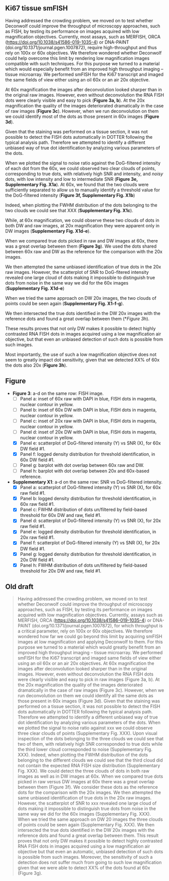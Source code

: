 ## Ki67 tissue smFISH

Having addressed the crowding problem, we moved on to test whether Deconwolf could improve the throughput of microscopy approaches, such as FISH, by testing its performance on images acquired with low magnification objectives. Currently, most assays, such as MERFISH, ORCA (https://doi.org/10.1038/s41586-019-1035-4) or DNA-PAINT (doi.org/10.1371/journal.pgen.1007872), require high-throughput and thus rely on 100x or 60x objectives. We therefore wondered whether Deconwolf could help overcome this limit by rendering low magnification images compatible with such techniques. For this purpose we turned to a material which would especially benefit from an improved high throughput imaging – tissue microarray. We performed smFISH for the Ki67 transcript and imaged the same fields of view either using an oil 60x or an air 20x objective.

At 60x magnification the images after deconvolution looked sharper than in the original raw images. However, even without deconvolution the RNA FISH dots were clearly visible and easy to pick (**Figure 3a, b**). At the 20x magnification the quality of the images deteriorated dramatically in the case of raw images (**Figure 3c**). However, when we run deconvolution on them we could identify most of the dots as those present in 60x images (**Figure 3d**).

Given that the staining was performed on a tissue section, it was not possible to detect the FISH dots automatically in DOTTER following the typical analysis path. Therefore we attempted to identify a different unbiased way of true dot identification by analyzing various parameters of the dots.

When we plotted the signal to noise ratio against the DoG-filtered intensity of each dot from the 60x, we could observed two clear clouds of points, corresponding to true dots, with relatively high SNR and intensity, and *noisy* dots, with low intensity and low to intermediate SNR (**Figure 3e, Supplementary Fig. X1a**). At 60x, we found that the two clouds were sufficiently separated to allow us to manually identify a threshold value for the DoG-filtered intensity (**Figure 3f, Supplementary Fig. X1b**)

Indeed, when plotting the FWHM distribution of the dots belonging to the two clouds we could see that XXX (**Supplementary Fig. X1c**).

While, at 60x magnification, we could observe these two clouds of dots in both DW and raw images, at 20x magnification they were apparent only in DW images (**Supplementary Fig. X1d-e**).

When we compared true dots picked in raw and DW images at 60x, there was a great overlap between them (**Figure 3g**). We used the dots shared between 60x raw and DW as the reference for the comparison with the 20x images.

We then attempted the same unbiased identification of true dots in the 20x raw images. However, the scatterplot of SNR to DoG-fitered intensity revealed one large cloud of dots making it impossible to distinguish true dots from noise in the same way we did for the 60x images (**Supplementary Fig. X1d-e**)

When we tried the same approach on DW 20x images, the two clouds of points could be seen again  (**Supplementary Fig. X1-f-g**).

We then intersected the true dots identified in the DW 20x images with the reference dots and found a great overlap between them (**Figure 3h*).

These results proves that not only DW makes it possible to detect highly contrasted RNA FISH dots in images acquired using a low magnification air objective, but that even an unbiased detection of such dots is possible from such images.

Most importantly, the use of such a low magnification objective does not seem to greatly impact dot sensitivity, given that we detected XX% of 60x the dots also 20x (**Figure 3h**).

## Figure

- **Figure 3**: a-d on the same row: FISH image.
    + [ ] Panel a: inset of 60x raw with DAPI in blue, FISH dots in magenta, nuclear contour in yellow.
    + [ ] Panel b: inset of 60x DW with DAPI in blue, FISH dots in magenta, nuclear contour in yellow.
    + [ ] Panel c: inset of 20x raw with DAPI in blue, FISH dots in magenta, nuclear contour in yellow.
    + [ ] Panel d: inset of 20x DW with DAPI in blue, FISH dots in magenta, nuclear contour in yellow.
    + [x] Panel e: scatterplot of DoG-filtered intensity (Y) vs SNR (X), for 60x DW field #1.
    + [x] Panel f: logged density distribution for threshold identification, in 60x DW field #1.
    + [ ] Panel g: barplot with dot overlap between 60x raw and DW.
    + [ ] Panel h: barplot with dot overlap between 20x and 60x-based reference.

- **Supplementary X1**: a-d on the same row: SNR vs DoG-filtered intensity.
    + [x] Panel a: scatterplot of DoG-filtered intensity (Y) vs SNR (X), for 60x raw field #1.
    + [x] Panel b: logged density distribution for threshold identification, in 60x raw field #1.
    + [x] Panel c: FWHM distribution of dots un/filtered by field-based threshold for 60x DW and raw, field #1.
    + [x] Panel d: scatterplot of DoG-filtered intensity (Y) vs SNR (X), for 20x raw field #1.
    + [x] Panel e: logged density distribution for threshold identification, in 20x raw field #1.
    + [x] Panel f: scatterplot of DoG-filtered intensity (Y) vs SNR (X), for 20x DW field #1.
    + [x] Panel g: logged density distribution for threshold identification, in 20x DW field #1.
    + [x] Panel h: FWHM distribution of dots un/filtered by field-based threshold for 20x DW and raw, field #1.

## Old draft

> Having addressed the crowding problem, we moved on to test whether Deconwolf could improve the throughput of microscopy approaches, such as FISH, by testing its performance on images acquired with low magnification objectives. Currently, assays such as MERFISH, ORCA (https://doi.org/10.1038/s41586-019-1035-4) or DNA-PAINT (doi.org/10.1371/journal.pgen.1007872), for which throughput is a critical parameter, rely on 100x or 60x objectives. We therefore wondered how far we could go beyond this limit by acquiring smFISH images at low magnification and applying Deconwolf to them. For this purpose we turned to a material which would greatly benefit from an improved high throughput imaging – tissue microarray. We performed smFISH for the Ki67 transcript and imaged same fields of view either using an oil 60x or an air 20x objectives. At 60x magnification the images after deconvolution looked sharper than in the original images. However, even without deconvolution the RNA FISH dots were clearly visible and easy to pick in raw images (Figure 3a, b). At the 20x magnification the quality of the images deteriorated dramatically in the case of raw images (Figure 3c). However, when we run deconvolution on them we could identify all the same dots as those present in 60x images (Figure 3d). Given that the staining was performed on a tissue section, it was not possible to detect the FISH dots automatically in DOTTER following the typical analysis path. Therefore we attempted to identify a different unbiased way of true dot identification by analyzing various parameters of the dots. When we plotted the signal to noise ratio against xxx we could observe three clear clouds of points (Supplementary Fig. XXX). Upon visual inspection of the dots belonging to the three clouds we could see that two of them, with relatively high SNR corresponded to true dots while the third lower cloud corresponded to noise (Supplementary Fig. XXX). Indeed, when plotting the FWHM distribution of the dots belonging to the different clouds we could see that the third cloud did not contain the expected RNA FISH size distribution (Supplementary Fig. XXX). We could detect the three clouds of dots in both raw images as well as in DW images at 60x. When we compared true dots picked in raw versus DW images at 60x there was a great overlap between them (Figure 3f). We consider these dots as the reference dots for the comparison with the 20x images. We then attempted the same unbiased identification of true dots in the 20x raw images. However, the scatterplot of SNR to xxx revealed one large cloud of dots making it impossible to distinguish true dots from noise in the same way we did for the 60x images (Supplementary Fig. XXX). When we tried the same approach on DW 20 images the three clouds of points could be seen again (Supplementary Fig. XXX). We then intersected the true dots identified in the DW 20x images with the reference dots and found a great overlap between them. This result proves that not only DW makes it possible to detect highly contrasted RNA FISH dots in images acquired using a low magnification air objective but that even an automatic, unbiased detection of such dots is possible from such images. Moreover, the sensitivity of such a detection does not suffer much from going to such low magnification given that we were able to detect XX% of the dots found at 60x (Figure 3g).